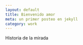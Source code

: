 ```yaml
---
layout: default
title: Bienvenido amor
meta: un primer posteo en jekyll
category: work
---
```


Historia de la mirada